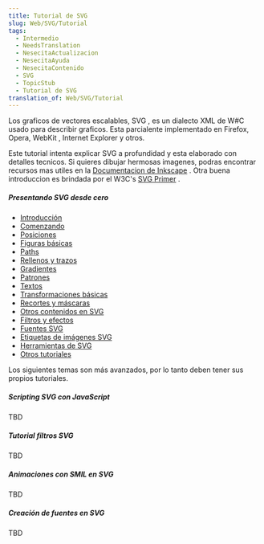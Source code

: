 ```yaml
---
title: Tutorial de SVG
slug: Web/SVG/Tutorial
tags:
  - Intermedio
  - NeedsTranslation
  - NesecitaActualizacion
  - NesecitaAyuda
  - NesecitaContenido
  - SVG
  - TopicStub
  - Tutorial de SVG
translation_of: Web/SVG/Tutorial
---
```


Los graficos de vectores escalables, SVG , es un dialecto XML de W#C usado para describir graficos. Esta parcialente implementado en Firefox, Opera, WebKit , Internet Explorer y otros.

Este tutorial intenta explicar SVG a profundidad y esta elaborado con detalles tecnicos. Si quieres dibujar hermosas imagenes, podras encontrar recursos mas utiles en la [Documentacion de Inkscape](https://inkscape.org/en/learn/) . Otra buena introduccion es brindada por el W3C's [SVG Primer](http://www.w3.org/Graphics/SVG/IG/resources/svgprimer.html) .

##### Presentando SVG desde cero

- [Introducción](/es/SVG/Tutorial/Introduction)
- [Comenzando](/es/SVG/Tutorial/Getting_Started)
- [Posiciones](/es/SVG/Tutorial/Positions)
- [Figuras básicas](/es/SVG/Tutorial/Basic_Shapes)
- [Paths](/es/SVG/Tutorial/Paths)
- [Rellenos y trazos](/es/SVG/Tutorial/Fills_and_Strokes)
- [Gradientes](/es/SVG/Tutorial/Gradients)
- [Patrones](/es/SVG/Tutorial/Patterns)
- [Textos](/es/SVG/Tutorial/Texts)
- [Transformaciones básicas](/es/SVG/Tutorial/Basic_Transformations)
- [Recortes y máscaras](/es/SVG/Tutorial/Clipping_and_masking)
- [Otros contenidos en SVG](/es/SVG/Tutorial/Other_content_in_SVG)
- [Filtros y efectos](/es/SVG/Tutorial/Filter_effects)
- [Fuentes SVG](/es/SVG/Tutorial/SVG_fonts)
- [Etiquetas de imágenes SVG](/es/SVG/Tutorial/SVG_Image_Tag)
- [Herramientas de SVG](/es/SVG/Tutorial/Tools_for_SVG)
- [Otros tutoriales](/es/docs/Web/SVG/Tutorial/Other_content_in_SVG)

Los siguientes temas son más avanzados, por lo tanto deben tener sus propios tutoriales.

##### Scripting SVG con JavaScript

TBD

##### Tutorial filtros SVG

TBD

##### Animaciones con SMIL en SVG

TBD

##### Creación de fuentes en SVG

TBD
